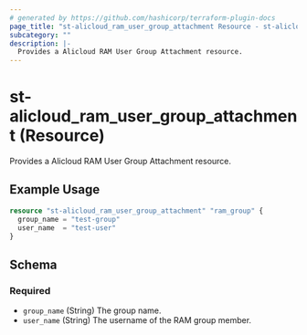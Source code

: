 ```yaml
---
# generated by https://github.com/hashicorp/terraform-plugin-docs
page_title: "st-alicloud_ram_user_group_attachment Resource - st-alicloud"
subcategory: ""
description: |-
  Provides a Alicloud RAM User Group Attachment resource.
---
```


# st-alicloud_ram_user_group_attachment (Resource)

Provides a Alicloud RAM User Group Attachment resource.

## Example Usage

```terraform
resource "st-alicloud_ram_user_group_attachment" "ram_group" {
  group_name = "test-group"
  user_name  = "test-user"
}
```

<!-- schema generated by tfplugindocs -->
## Schema

### Required

- `group_name` (String) The group name.
- `user_name` (String) The username of the RAM group member.


